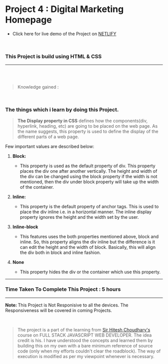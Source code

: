 # Project 4 : Digital Marketing Homepage

- Click here for live demo of the Project on [ NETLIFY ](https://parikshitproject4.netlify.app/ "Parikshit Project 4")

<br/>

###  This Project is build using HTML & CSS 

***
<br/>


<br/>

>Knowledge gained :

<br/>

### The things which i learn by doing this Project.

> <b>The Display property in CSS</b> defines how the components(div, hyperlink, heading, etc) are going to be placed on the web page. As the name suggests, this property is used to define the display of the different parts of a web page. 

Few important values are described below:

1. <b>Block:</b> <br/>
   - This property is used as the default property of div. This property places the div one after another vertically. The height and width of the div can be changed using the block property if the width is not mentioned, then the div under block property will take up the width of the container.

2. <b>Inline:</b> <br/>
   - This property is the default property of anchor tags. This is used to place the div inline i.e. in a horizontal manner. The inline display property ignores the height and the width set by the user.
   

3. <b>Inline-block</b> <br/>
   - This features uses the both properties mentioned above, block and inline. So, this property aligns the div inline but the difference is it can edit the height and the width of block. Basically, this will align the div both in block and inline fashion.

4. <b>None</b> <br/>
   - This property hides the div or the container which use this property. 

    




***

### Time Taken To Complete This Project : 5 hours

***

<b> Note: </b>  This Project is Not Responisive to all the devices. The Responsiveness will be covered in coming Projects.

<br>

>The project is a part of the learning from  [ Sir Hitesh Choudhary's ](https://github.com/hiteshchoudhary) course on FULL STACK JAVASCRIPT WEB DEVELOPER. The idea credit is his. I have understood the concepts and learned them by building this on my own with a bare minimum reference of source code (only when my efforts couldn't clear the roadblock). The way of execution is modified as per my viewpoint whenever is necessary.









